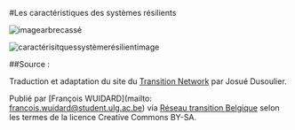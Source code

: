 #Les caractéristiques des systèmes résilients

![imagearbrecassé](http://www.reseautransition.be/wp-content/uploads/2014/01/resilience-arbre-300x150.jpeg)

![caractérisitquessystèmerésilientimage](https://lh3.googleusercontent.com/QyQkA8_bPTmakLTyfEvppCOSc7If3GjuXxPZ_CGLbA=w197-h198-p-no)

##Source : 

Traduction et adaptation du site du [Transition Network](https://www.transitionnetwork.org/) par Josué Dusoulier. 

Publié par [François WUIDARD](mailto: francois.wuidard@student.ulg.ac.be) via [Réseau transition Belgique]( http://www.reseautransition.be/) selon les termes de la licence Creative Commons BY-SA. 
